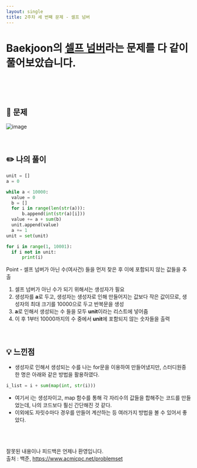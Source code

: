 ```yaml
---
layout: single
title: 2주차 세 번째 문제 - 셀프 넘버
---
```







# Baekjoon의 [셀프 넘버](https://www.acmicpc.net/problem/4673)라는 문제를 다 같이 풀어보았습니다.

<br><br><br>

 ## 📖 문제
![image](https://user-images.githubusercontent.com/97678547/223660274-01fbb61c-6640-46d8-88ad-5908bde283e6.png)
 <br><br><br>
 
 ## ✏️ 나의 풀이

  ```python
unit = []
a = 0

while a < 10000:
    value = 0
    b = []
    for i in range(len(str(a))):
        b.append(int(str(a)[i]))
    value += a + sum(b)
    unit.append(value)
    a += 1
unit = set(unit)

for i in range(1, 10001):
    if i not in unit:
        print(i)
  ```
  Point - 셀프 넘버가 아닌 수(여사건) 들을 먼저 찾은 후 이에 포함되지 않는 값들을 추출
  1. 셀프 넘버가 아닌 수가 되기 위해서는 생성자가 필요
  2. 생성자를 **a**로 두고, 생성자는 생성자로 인해 만들어지는 값보다 작은 값이므로, 생성자의 최대 크기를 10000으로 두고 반복문을 생성
  3. **a**로 인해서 생성되는 수 들을 모두 **unit**이라는 리스트에 넣어줌
  4. 이 후 1부터 10000까지의 수 중에서 **unit**에 포함되지 않는 숫자들을 출력
  <br><br><br>
  
 ## 💡 느낀점
  - 생성자로 인해서 생성되는 수를 나는 for문을 이용하여 만들어냈지만, 스터디원중 한 명은 아래와 같은 방법을 활용하였다.
  ```python
  i_list = i + sum(map(int, str(i)))
  ```
  - 여기서 i는 생성자이고, map 함수를 통해 각 자리수의 값들을 합해주는 코드를 만들었는데, 나의 코드보다 훨신 간단해진 것 같다.
  - 이외에도 자릿수마다 경우를 만들어 계산하는 등 여러가지 방법을 볼 수 있어서 좋았다.
<br><br><br><br>

잘못된 내용이나 피드백은 언제나 환영입니다. <br>
출처 : 백준, https://www.acmicpc.net/problemset

